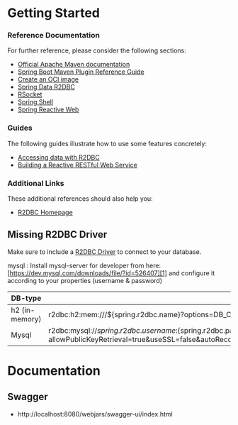 # Getting Started

### Reference Documentation

For further reference, please consider the following sections:

* [Official Apache Maven documentation](https://maven.apache.org/guides/index.html)
* [Spring Boot Maven Plugin Reference Guide](https://docs.spring.io/spring-boot/docs/3.2.3/maven-plugin/reference/html/)
* [Create an OCI image](https://docs.spring.io/spring-boot/docs/3.2.3/maven-plugin/reference/html/#build-image)
* [Spring Data R2DBC](https://docs.spring.io/spring-boot/docs/3.2.3/reference/htmlsingle/index.html#data.sql.r2dbc)
* [RSocket](https://rsocket.io/)
* [Spring Shell](https://spring.io/projects/spring-shell)
* [Spring Reactive Web](https://docs.spring.io/spring-boot/docs/3.2.3/reference/htmlsingle/index.html#web.reactive)

### Guides

The following guides illustrate how to use some features concretely:

* [Accessing data with R2DBC](https://spring.io/guides/gs/accessing-data-r2dbc/)
* [Building a Reactive RESTful Web Service](https://spring.io/guides/gs/reactive-rest-service/)

### Additional Links

These additional references should also help you:

* [R2DBC Homepage](https://r2dbc.io)

## Missing R2DBC Driver

Make sure to include a [R2DBC Driver](https://r2dbc.io/drivers/) to connect to your database.

mysql :
Install mysql-server for developer from here: [https://dev.mysql.com/downloads/file/?id=526407][1] and configure it according to your properties (username & password)

DB-type | r2dbc-url | liquibase/flyway-migrator url | 
--- | - | -- |
h2 (in-memory) | r2dbc:h2:mem:///${spring.r2dbc.name}?options=DB_CLOSE_DELAY=-1;DATABASE_TO_UPPER=false | jdbc:h2:mem:${spring.r2dbc.name};DB_CLOSE_DELAY=-1;INIT=CREATE SCHEMA IF NOT EXISTS ${spring.r2dbc.name} |
Mysql | r2dbc:mysql://${spring.r2dbc.username}:${spring.r2dbc.password}@127.0.0.1:3306/${spring.r2dbc.name}?allowPublicKeyRetrieval=true&useSSL=false&autoReconnect=true&createDatabaseIfNotExist=true&serverTimezone=UTC | jdbc:mysql://${spring.r2dbc.username}:${spring.r2dbc.password}@127.0.0.1:3306/${spring.r2dbc.name}?allowPublicKeyRetrieval=true&useSSL=false&autoReconnect=true&createDatabaseIfNotExist=true&serverTimezone=UTC |

# Documentation

## Swagger
- http://localhost:8080/webjars/swagger-ui/index.html 
